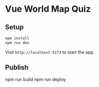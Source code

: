 # Vue World Map Quiz

## Setup

```bash
npm install
npm run dev
```

Visit `http://localhost:5173` to start the app.

## Publish
npm run build
npm run deploy
